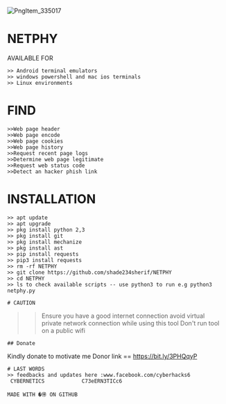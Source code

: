 ![PngItem_335017](https://user-images.githubusercontent.com/79071277/160509126-d9c11dbb-867c-4192-aaca-0cb726b3fdaa.png)
# NETPHY

AVAILABLE FOR 
```
>> Android terminal emulators
>> windows powershell and mac ios terminals
>> Linux environments
``` 
# FIND
```
>>Web page header
>>Web page encode
>>Web page cookies
>>Web page history
>>Request recent page logs 
>>Determine web page legitimate
>>Request web status code 
>>Detect an hacker phish link
```

# INSTALLATION 
```
>> apt update 
>> apt upgrade 
>> pkg install python 2,3 
>> pkg install git 
>> pkg install mechanize
>> pkg install ast
>> pip install requests
>> pip3 install requests
>> rm -rf NETPHY
>> git clone https://github.com/shade234sherif/NETPHY
>> cd NETPHY
>> ls to check available scripts -- use python3 to run e.g python3 netphy.py

# CAUTION
```
>> Ensure you have a good internet connection
>> avoid virtual private network connection while using this tool
>> Don't run tool on a public wifi 
```
## Donate
```
Kindly donate to motivate me 
Donor link  == https://bit.ly/3PHQqyP
```
# LAST WORDS
>> feedbacks and updates here :www.facebook.com/cyberhacks6
 CYBERNETICS            C73eERN3TICc6

MADE WITH �🉐 ON GITHUB
